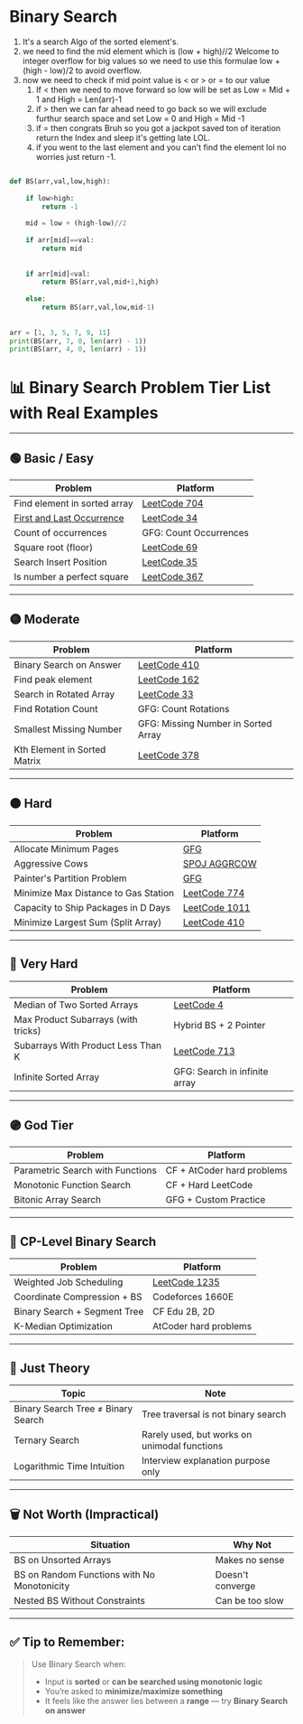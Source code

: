 # Binary Search

1. It's a search Algo of the sorted element's.
2. we need to find the mid element which is (low + high)//2 Welcome to integer overflow for big values so we need to use this formulae low + (high - low)/2 to avoid overflow.
3. now we need to check if mid point value is < or > or = to our value
   1. If < then we need to move forward so low will be set as Low = Mid + 1 and High = Len(arr)-1
   2. if > then we can far ahead need to go back so we will exclude furthur search space and set Low = 0 and High = Mid -1
   3. if = then congrats Bruh so you got a jackpot saved ton of iteration return the Index and sleep it's getting late LOL.
   4. if you went to the last element and you can't find the element lol no worries just return -1.

``` Python Binary Search

def BS(arr,val,low,high):
    
    if low>high:
        return -1
        
    mid = low + (high-low)//2
    
    if arr[mid]==val:
        return mid
    
    
    if arr[mid]<val:
        return BS(arr,val,mid+1,high)
        
    else:
        return BS(arr,val,low,mid-1)
    
    
arr = [1, 3, 5, 7, 9, 11]
print(BS(arr, 7, 0, len(arr) - 1))  
print(BS(arr, 4, 0, len(arr) - 1))  

```

# 📊 Binary Search Problem Tier List with Real Examples

---

## 🟢 Basic / Easy

| Problem | Platform |
|--------|----------|
| Find element in sorted array | [LeetCode 704](https://leetcode.com/problems/binary-search/) |
| [First and Last Occurrence](https://github.com/rahulboyina21/2025_/blob/main/IMP_MISTAKES/Coding/Searching.md#you-should-make-a-mistak-only-once-and-never-again) | [LeetCode 34](https://leetcode.com/problems/find-first-and-last-position-of-element-in-sorted-array/) |
| Count of occurrences | GFG: Count Occurrences |
| Square root (floor) | [LeetCode 69](https://leetcode.com/problems/sqrtx/) |
| Search Insert Position | [LeetCode 35](https://leetcode.com/problems/search-insert-position/) |
| Is number a perfect square | [LeetCode 367](https://leetcode.com/problems/valid-perfect-square/) |

---

## 🟡 Moderate

| Problem | Platform |
|--------|----------|
| Binary Search on Answer | [LeetCode 410](https://leetcode.com/problems/split-array-largest-sum/) |
| Find peak element | [LeetCode 162](https://leetcode.com/problems/find-peak-element/) |
| Search in Rotated Array | [LeetCode 33](https://leetcode.com/problems/search-in-rotated-sorted-array/) |
| Find Rotation Count | GFG: Count Rotations |
| Smallest Missing Number | GFG: Missing Number in Sorted Array |
| Kth Element in Sorted Matrix | [LeetCode 378](https://leetcode.com/problems/kth-smallest-element-in-a-sorted-matrix/) |

---

## 🟠 Hard

| Problem | Platform |
|--------|----------|
| Allocate Minimum Pages | [GFG](https://practice.geeksforgeeks.org/problems/allocate-minimum-number-of-pages0937/1) |
| Aggressive Cows | [SPOJ AGGRCOW](https://www.spoj.com/problems/AGGRCOW/) |
| Painter's Partition Problem | [GFG](https://practice.geeksforgeeks.org/problems/allocate-minimum-number-of-pages0937/1) |
| Minimize Max Distance to Gas Station | [LeetCode 774](https://leetcode.com/problems/minimize-max-distance-to-gas-station/) |
| Capacity to Ship Packages in D Days | [LeetCode 1011](https://leetcode.com/problems/capacity-to-ship-packages-within-d-days/) |
| Minimize Largest Sum (Split Array) | [LeetCode 410](https://leetcode.com/problems/split-array-largest-sum/) |

---

## 🔴 Very Hard

| Problem | Platform |
|--------|----------|
| Median of Two Sorted Arrays | [LeetCode 4](https://leetcode.com/problems/median-of-two-sorted-arrays/) |
| Max Product Subarrays (with tricks) | Hybrid BS + 2 Pointer |
| Subarrays With Product Less Than K | [LeetCode 713](https://leetcode.com/problems/subarray-product-less-than-k/) |
| Infinite Sorted Array | GFG: Search in infinite array

---

## 🟣 God Tier

| Problem | Platform |
|--------|----------|
| Parametric Search with Functions | CF + AtCoder hard problems |
| Monotonic Function Search | CF + Hard LeetCode |
| Bitonic Array Search | GFG + Custom Practice |

---

## 🧠 CP-Level Binary Search

| Problem | Platform |
|--------|----------|
| Weighted Job Scheduling | [LeetCode 1235](https://leetcode.com/problems/maximum-profit-in-job-scheduling/) |
| Coordinate Compression + BS | Codeforces 1660E |
| Binary Search + Segment Tree | CF Edu 2B, 2D |
| K-Median Optimization | AtCoder hard problems |

---

## 📘 Just Theory

| Topic | Note |
|-------|------|
| Binary Search Tree ≠ Binary Search | Tree traversal is not binary search |
| Ternary Search | Rarely used, but works on unimodal functions |
| Logarithmic Time Intuition | Interview explanation purpose only |

---

## 🗑️ Not Worth (Impractical)

| Situation | Why Not |
|-----------|---------|
| BS on Unsorted Arrays | Makes no sense |
| BS on Random Functions with No Monotonicity | Doesn't converge |
| Nested BS Without Constraints | Can be too slow |

---

## ✅ Tip to Remember:

> Use Binary Search when:
> - Input is **sorted** or **can be searched using monotonic logic**
> - You’re asked to **minimize/maximize something**
> - It feels like the answer lies between a **range** — try **Binary Search on answer**
